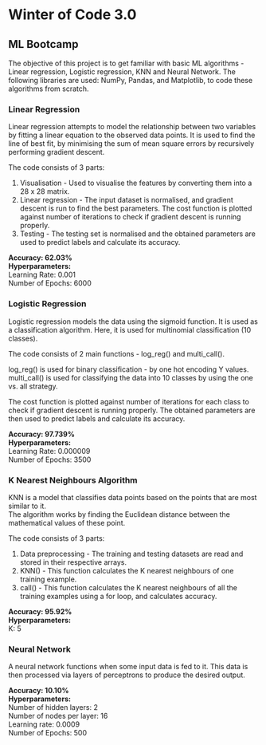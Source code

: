 
# Winter of Code 3.0

## ML Bootcamp

The objective of this project is to get familiar with basic ML algorithms - Linear regression, Logistic regression, KNN and Neural Network.
The following libraries are used: NumPy, Pandas, and Matplotlib, to code these algorithms from scratch.

### Linear Regression

Linear regression attempts to model the relationship between two variables by fitting a linear equation to the observed data points.
It is used to find the line of best fit, by minimising the sum of mean square errors by recursively performing gradient descent.

The code consists of 3 parts: 

1. Visualisation - Used to visualise the features by converting them into a 28 x 28 matrix.
2. Linear regression - The input dataset is normalised, and gradient descent is run to find the best parameters. 
The cost function is plotted against number of iterations to check if gradient descent is running properly.
3. Testing - The testing set is normalised and the obtained parameters are used to predict labels and calculate its accuracy.


**Accuracy: 62.03%**<br/>
**Hyperparameters:**<br/>
Learning Rate: 0.001<br/>
Number of Epochs: 6000



### Logistic Regression

Logistic regression models the data using the sigmoid function. It is used as a classification algorithm. 
Here, it is used for multinomial classification (10 classes).

The code consists of 2 main functions - log_reg() and multi_call().

log_reg() is used for binary classification - by one hot encoding Y values.
multi_call() is used for classifying the data into 10 classes by using the one vs. all strategy.

The cost function is plotted against number of iterations for each class to check if gradient descent is running properly.
The obtained parameters are then used to predict labels and calculate its accuracy.


**Accuracy: 97.739%**<br/>
**Hyperparameters:**<br/>
Learning Rate: 0.000009<br/>
Number of Epochs: 3500


### K Nearest Neighbours Algorithm

KNN is a model that classifies data points based on the points that are most similar to it.  
The algorithm works by finding the Euclidean distance between the mathematical values of these point.

The code consists of 3 parts: 

1) Data preprocessing - The training and testing datasets are read and stored in their respective arrays.
2) KNN() - This function calculates the K nearest neighbours of one training example.
3) call() - This function calculates the K nearest neighbours of all the training examples using a for loop, and calculates accuracy.

**Accuracy: 95.92%**<br/>
**Hyperparameters:**<br/>
K: 5


### Neural Network
 
A neural network functions when some input data is fed to it. 
This data is then processed via layers of perceptrons to produce the desired output.


**Accuracy: 10.10%**<br/>
**Hyperparameters:**<br/>
Number of hidden layers: 2<br/>
Number of nodes per layer: 16<br/>
Learning rate: 0.0009<br/>
Number of Epochs: 500

